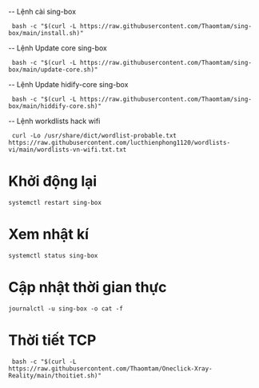 
-- Lệnh cài sing-box
```
 bash -c "$(curl -L https://raw.githubusercontent.com/Thaomtam/sing-box/main/install.sh)"
```
-- Lệnh Update core sing-box
```
 bash -c "$(curl -L https://raw.githubusercontent.com/Thaomtam/sing-box/main/update-core.sh)"
```
-- Lệnh Update hidify-core sing-box
```
 bash -c "$(curl -L https://raw.githubusercontent.com/Thaomtam/sing-box/main/hiddify-core.sh)"
```
-- Lệnh workdlists hack wifi
```
 curl -Lo /usr/share/dict/wordlist-probable.txt https://raw.githubusercontent.com/lucthienphong1120/wordlists-vi/main/wordlists-vn-wifi.txt.txt
```

# Khởi động lại

```
systemctl restart sing-box
```
# Xem nhật kí

```
systemctl status sing-box
```
# Cập nhật thời gian thực

```
journalctl -u sing-box -o cat -f
```


# Thời tiết TCP

```
 bash -c "$(curl -L https://raw.githubusercontent.com/Thaomtam/Oneclick-Xray-Reality/main/thoitiet.sh)"
```
